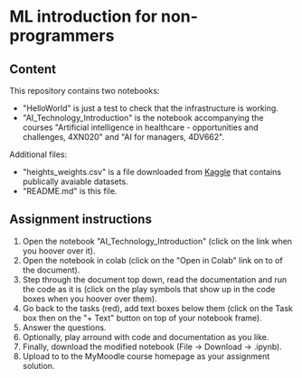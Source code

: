 # ML introduction for non-programmers

## Content

This repository contains two notebooks:

- "HelloWorld" is just a test to check that the infrastructure is working.
- "AI_Technology_Introduction" is the notebook accompanying the courses "Artificial intelligence in healthcare - opportunities and challenges, 4XN020" and "AI for managers, 4DV662".

Additional files:

- "heights_weights.csv" is a file downloaded from [Kaggle](https://www.kaggle.com/) that contains publically avaiable datasets.
- "README.md" is this file.

## Assignment instructions

1. Open the notebook "AI_Technology_Introduction" (click on the link when you hoover over it).
2. Open the notebook in colab (click on the "Open in Colab" link on to of the document).
3. Step through the document top down, read the documentation and run the code as it is (click on the play symbols that show up in the code boxes when you hoover over them).
4. Go back to the tasks (red), add text boxes below them (click on the Task box then on the "+ Text" button on top of your notebook frame).
5. Answer the questions.
6. Optionally, play arround with code and documentation as you like.
7. Finally, download the modified notebook (File -> Download -> .ipynb).
8. Upload to to the MyMoodle course homepage as your assignment solution. 
